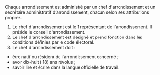 Chaque arrondissement est administré par un chef d'arrondissement et un secrétaire administratif d’arrondissement, chacun selon ses attributions propres.
1. Le chef d'arrondissement est le 1 représentant de l'arrondissement. Il préside le conseil d'arrondissement.
2. Le chef d'arrondissement est désigné et prend fonction dans les conditions définies par le code électoral.
3. Le chef d'arrondissement doit :
- être natif ou résident de l'arrondissement concerné ;
- avoir dix-huit ( 18) ans révolus ;
- savoir lire et écrire dans la langue officielle de travail.